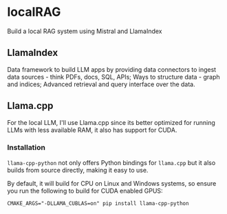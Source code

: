 # localRAG
Build a local RAG system using Mistral and LlamaIndex


## LlamaIndex
Data framework to build LLM apps by providing data connectors to ingest data sources - think PDFs, docs, SQL, APIs; Ways to structure data - graph and indices; Advanced retrieval and query interface over the data.

## Llama.cpp
For the local LLM, I'll use Llama.cpp since its better optimized for running LLMs with less available RAM, it also has support for CUDA. 

### Installation
`llama-cpp-python` not only offers Python bindings for `llama.cpp` but it also builds from source directly, making it easy to use. 

By default, it will build for CPU on Linux and Windows systems, so ensure you run the following to build for CUDA enabled GPUS: 

```CMAKE_ARGS="-DLLAMA_CUBLAS=on" pip install llama-cpp-python```